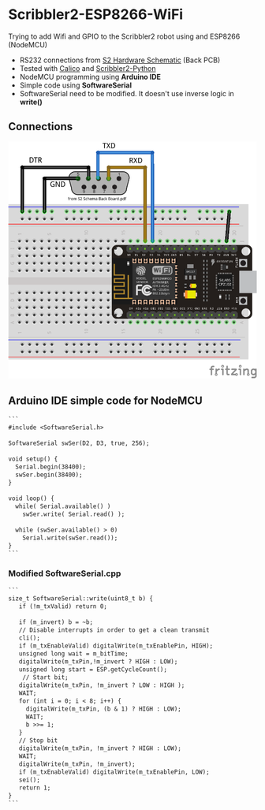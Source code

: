 # Scribbler2-ESP8266-WiFi
Trying to add Wifi and GPIO to the Scribbler2 robot using and ESP8266 (NodeMCU)

* RS232 connections from [S2 Hardware Schematic](https://www.parallax.com/downloads/s2-hardware-schematic) (Back PCB)
* Tested with [Calico](https://bitbucket.org/ipre/calico) and [Scribbler2-Python](https://github.com/titos-carrasco/Scribbler2-Python)
* NodeMCU programming using **Arduino IDE**
* Simple code using **SoftwareSerial**
* SoftwareSerial need to be modified. It doesn't use inverse logic in **write()**


## Connections

![](images/Diagrama_bb.png)


## Arduino IDE simple code for NodeMCU

    ```
    #include <SoftwareSerial.h>
    
    SoftwareSerial swSer(D2, D3, true, 256);
    
    void setup() {
      Serial.begin(38400);
      swSer.begin(38400);
    }
    
    void loop() {
      while( Serial.available() )
        swSer.write( Serial.read() );
    
      while (swSer.available() > 0)
        Serial.write(swSer.read());
    }
    ```

### Modified SoftwareSerial.cpp

    ```
    size_t SoftwareSerial::write(uint8_t b) {
       if (!m_txValid) return 0;
    
       if (m_invert) b = ~b;
       // Disable interrupts in order to get a clean transmit
       cli();
       if (m_txEnableValid) digitalWrite(m_txEnablePin, HIGH);
       unsigned long wait = m_bitTime;
       digitalWrite(m_txPin,!m_invert ? HIGH : LOW);
       unsigned long start = ESP.getCycleCount();
        // Start bit;
       digitalWrite(m_txPin, !m_invert ? LOW : HIGH );
       WAIT;
       for (int i = 0; i < 8; i++) {
         digitalWrite(m_txPin, (b & 1) ? HIGH : LOW);
         WAIT;
         b >>= 1;
       }
       // Stop bit
       digitalWrite(m_txPin, !m_invert ? HIGH : LOW);
       WAIT;
       digitalWrite(m_txPin, !m_invert);
       if (m_txEnableValid) digitalWrite(m_txEnablePin, LOW);
       sei();
       return 1;
    }
    ```
    




